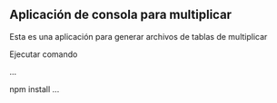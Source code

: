 ## Aplicación de consola para multiplicar

Esta es una aplicación para generar archivos de tablas de multiplicar

Ejecutar comando

...

npm install
...